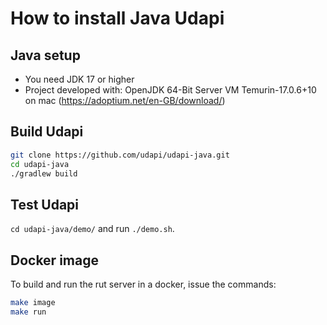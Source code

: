 # How to install Java Udapi

## Java setup

- You need JDK 17 or higher
- Project developed with: OpenJDK 64-Bit Server VM Temurin-17.0.6+10 on mac (<https://adoptium.net/en-GB/download/>)

## Build Udapi

```bash
git clone https://github.com/udapi/udapi-java.git
cd udapi-java
./gradlew build
```

## Test Udapi

`cd udapi-java/demo/` and run `./demo.sh`.

## Docker image

To build and run the rut server in a docker, issue the commands:

```bash
make image
make run
```
